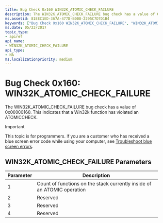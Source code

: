 ```yaml
---
title: Bug Check 0x160 WIN32K_ATOMIC_CHECK_FAILURE
description: The WIN32K_ATOMIC_CHECK_FAILURE bug check has a value of 0x00000160. This indicates that a Win32k function has violated an ATOMICCHECK.
ms.assetid: 81EEC1ED-367A-477D-B008-2295C7D7D1B4
keywords: ["Bug Check 0x160 WIN32K_ATOMIC_CHECK_FAILURE", "WIN32K_ATOMIC_CHECK_FAILURE"]
ms.date: 05/23/2017
topic_type:
- apiref
api_name:
- WIN32K_ATOMIC_CHECK_FAILURE
api_type:
- NA
ms.localizationpriority: medium
---
```


# Bug Check 0x160: WIN32K\_ATOMIC\_CHECK\_FAILURE


The WIN32K\_ATOMIC\_CHECK\_FAILURE bug check has a value of 0x00000160. This indicates that a Win32k function has violated an ATOMICCHECK.

> [!IMPORTANT]
> This topic is for programmers. If you are a customer who has received a blue screen error code while using your computer, see [Troubleshoot blue screen errors](https://windows.microsoft.com/windows-10/troubleshoot-blue-screen-errors).


## WIN32K\_ATOMIC\_CHECK\_FAILURE Parameters


| Parameter | Description                                                             |
|-----------|-------------------------------------------------------------------------|
| 1         | Count of functions on the stack currently inside of an ATOMIC operation |
| 2         | Reserved                                                                |
| 3         | Reserved                                                                |
| 4         | Reserved                                                                |

 

 

 




